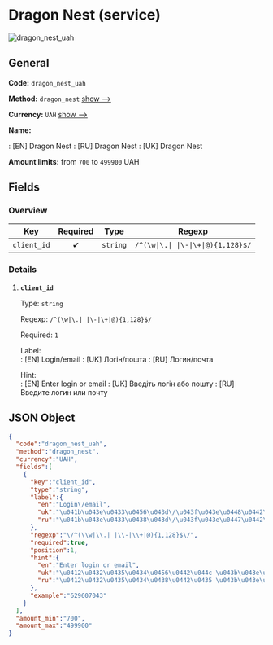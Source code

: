 
# Dragon Nest (service) 
![dragon_nest_uah](https://static.openfintech.io/payout_methods/dragon_nest_uah/logo.svg?w=400&c=v0.59.26#w24)  

## General 
 
**Code:** `dragon_nest_uah` 
 
**Method:** `dragon_nest` [show -->](/payout-methods/dragon_nest/) 
 
**Currency:** `UAH` [show -->](/currencies/UAH/) 
 
**Name:** 
 
:	[EN] Dragon Nest 
:	[RU] Dragon Nest 
:	[UK] Dragon Nest 
 
**Amount limits:** from `700` to `499900` UAH 

## Fields 

### Overview 

|Key|Required|Type|Regexp| 
|:---:|:---:|:---:|:---:| 
|`client_id`|✔|`string`|`/^(\w\|\.\| \|\-\|\+\|@){1,128}$/`| 
 

### Details 
 
1. **`client_id`** 
 
	Type: `string` 
 
	Regexp: `/^(\w|\.| |\-|\+|@){1,128}$/` 
 
	Required: `1` 
 
	Label:  
	: [EN] Login/email 
	: [UK] Логін/пошта 
	: [RU] Логин/почта 
 
	Hint:  
	: [EN] Enter login or email 
	: [UK] Введіть логін або пошту 
	: [RU] Введите логин или почту 
 

## JSON Object 

```json
{
  "code":"dragon_nest_uah",
  "method":"dragon_nest",
  "currency":"UAH",
  "fields":[
    {
      "key":"client_id",
      "type":"string",
      "label":{
        "en":"Login\/email",
        "uk":"\u041b\u043e\u0433\u0456\u043d\/\u043f\u043e\u0448\u0442\u0430",
        "ru":"\u041b\u043e\u0433\u0438\u043d\/\u043f\u043e\u0447\u0442\u0430"
      },
      "regexp":"\/^(\\w|\\.| |\\-|\\+|@){1,128}$\/",
      "required":true,
      "position":1,
      "hint":{
        "en":"Enter login or email",
        "uk":"\u0412\u0432\u0435\u0434\u0456\u0442\u044c \u043b\u043e\u0433\u0456\u043d \u0430\u0431\u043e \u043f\u043e\u0448\u0442\u0443",
        "ru":"\u0412\u0432\u0435\u0434\u0438\u0442\u0435 \u043b\u043e\u0433\u0438\u043d \u0438\u043b\u0438 \u043f\u043e\u0447\u0442\u0443"
      },
      "example":"629607043"
    }
  ],
  "amount_min":"700",
  "amount_max":"499900"
}
```  
